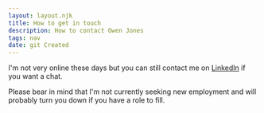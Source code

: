 ```yaml
---
layout: layout.njk
title: How to get in touch
description: How to contact Owen Jones
tags: nav
date: git Created
---
```


I'm not very online these days but you can still contact me on [LinkedIn](https://www.linkedin.com/in/owenwilliamjones/) if you want a chat.

Please bear in mind that I'm not currently seeking new employment and will probably turn you down if you have a role to fill.
